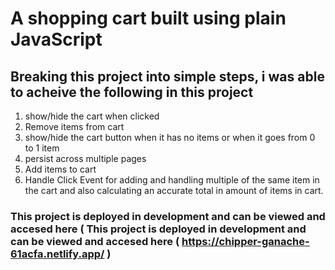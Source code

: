 # A shopping cart built using plain JavaScript
## Breaking this project into simple steps, i was able to acheive the following in this project

1. show/hide the cart when clicked 
2. Remove items from cart 
3. show/hide the cart button when it has no items or when it goes from 0 to 1 item
4. persist across multiple pages
5. Add items to cart 
6. Handle Click Event for adding and handling multiple of the same item in the cart and also calculating an accurate total in amount of items in cart. 

### This project is deployed in development and can be viewed and accesed here ( This project is deployed in development and can be viewed and accesed here ( https://chipper-ganache-61acfa.netlify.app/ )